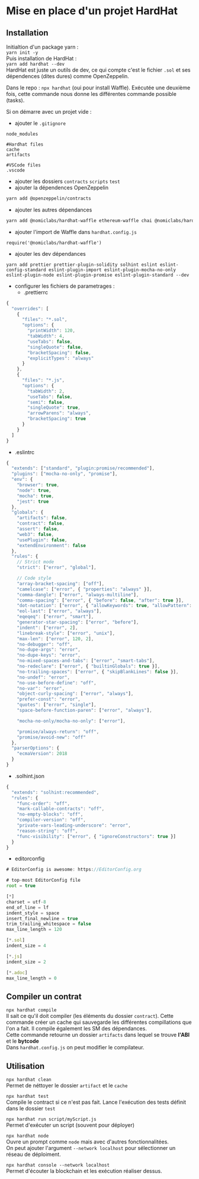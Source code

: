 # Mise en place d'un projet HardHat
## Installation
Initialtion d'un package yarn :  
`yarn init -y`  
Puis installation de HardHat :  
`yarn add hardhat --dev`  
HardHat est juste un outils de dev, ce qui compte c'est le fichier `.sol` et ses dépendences (dites dures) comme OpenZeppelin.  

Dans le repo : `npx hardhat` (oui pour install Waffle). Exécutée une deuxième fois, cette commande nous donne les différentes commande possible (tasks).

Si on démarre avec un projet vide :  
- ajouter le `.gitignore`
```
node_modules

#Hardhat files
cache
artifacts

#VSCode files
.vscode
```
- ajouter les dossiers `contracts` `scripts` `test`  
- ajouter la dépendences OpenZeppelin 
```zsh
yarn add @openzeppelin/contracts
```
- ajouter les autres dépendances
```zsh
yarn add @nomiclabs/hardhat-waffle ethereum-waffle chai @nomiclabs/hardhat-ethers ethers --dev
```
- ajouter l'import de Waffle dans `hardhat.config.js`
```
require('@nomiclabs/hardhat-waffle')
```
- ajouter les dev dépendances
```
yarn add prettier prettier-plugin-solidity solhint eslint eslint-config-standard eslint-plugin-import eslint-plugin-mocha-no-only eslint-plugin-node eslint-plugin-promise eslint-plugin-standard --dev
```
- configurer les fichiers de parametrages : 
  - .prettierrc
```js
{
  "overrides": [
    {
      "files": "*.sol",
      "options": {
        "printWidth": 120,
        "tabWidth": 4,
        "useTabs": false,
        "singleQuote": false,
        "bracketSpacing": false,
        "explicitTypes": "always"
      }
    },
    {
      "files": "*.js",
      "options": {
        "tabWidth": 2,
        "useTabs": false,
        "semi": false,
        "singleQuote": true,
        "arrowParens": "always",
        "bracketSpacing": true
      }
    }
  ]
}
```
- .eslintrc
```js
{
  "extends": ["standard", "plugin:promise/recommended"],
  "plugins": ["mocha-no-only", "promise"],
  "env": {
    "browser": true,
    "node": true,
    "mocha": true,
    "jest": true
  },
  "globals": {
    "artifacts": false,
    "contract": false,
    "assert": false,
    "web3": false,
    "usePlugin": false,
    "extendEnvironment": false
  },
  "rules": {
    // Strict mode
    "strict": ["error", "global"],

    // Code style
    "array-bracket-spacing": ["off"],
    "camelcase": ["error", { "properties": "always" }],
    "comma-dangle": ["error", "always-multiline"],
    "comma-spacing": ["error", { "before": false, "after": true }],
    "dot-notation": ["error", { "allowKeywords": true, "allowPattern": "" }],
    "eol-last": ["error", "always"],
    "eqeqeq": ["error", "smart"],
    "generator-star-spacing": ["error", "before"],
    "indent": ["error", 2],
    "linebreak-style": ["error", "unix"],
    "max-len": ["error", 120, 2],
    "no-debugger": "off",
    "no-dupe-args": "error",
    "no-dupe-keys": "error",
    "no-mixed-spaces-and-tabs": ["error", "smart-tabs"],
    "no-redeclare": ["error", { "builtinGlobals": true }],
    "no-trailing-spaces": ["error", { "skipBlankLines": false }],
    "no-undef": "error",
    "no-use-before-define": "off",
    "no-var": "error",
    "object-curly-spacing": ["error", "always"],
    "prefer-const": "error",
    "quotes": ["error", "single"],
    "space-before-function-paren": ["error", "always"],

    "mocha-no-only/mocha-no-only": ["error"],

    "promise/always-return": "off",
    "promise/avoid-new": "off"
  },
  "parserOptions": {
    "ecmaVersion": 2018
  }
}
```
- .solhint.json
```js
{
  "extends": "solhint:recommended",
  "rules": {
    "func-order": "off",
    "mark-callable-contracts": "off",
    "no-empty-blocks": "off",
    "compiler-version": "off",
    "private-vars-leading-underscore": "error",
    "reason-string": "off",
    "func-visibility": ["error", { "ignoreConstructors": true }]
  }
}
```
- editorconfig
```js
# EditorConfig is awesome: https://EditorConfig.org

# top-most EditorConfig file
root = true

[*]
charset = utf-8
end_of_line = lf
indent_style = space
insert_final_newline = true
trim_trailing_whitespace = false
max_line_length = 120

[*.sol]
indent_size = 4

[*.js]
indent_size = 2

[*.adoc]
max_line_length = 0
```

## Compiler un contrat
`npx hardhat compile`  
Il sait ce qu'il doit compiler (les éléments du dossier `contract`). Cette commande créer un cache qui sauvegarde les différentes compillations que l'on a fait. Il compile également les SM des dépendances.  
Cette commande retourne un dossier `artifacts` dans lequel se trouve **l'ABI** et le **bytcode**  
Dans `hardhat.config.js` on peut modifier le compilateur.  

## Utilisation

`npx hardhat clean`  
Permet de néttoyer le dossier `artifact` et le `cache`

`npx hardhat test`  
Compile le contract si ce n'est pas fait. Lance l'exécution des tests définit dans le dossier `test`

`npx hardhat run script/myScript.js`  
Permet d'exécuter un script (souvent pour déployer)

`npx hardhat node`  
Ouvre un prompt comme `node` mais avec d'autres fonctionnalitées.  
On peut ajouter l'argument `--network localhost` pour sélectionner un réseau de déploiment.


`npx hardhat console --network localhost`  
Permet d'écouter la blockchain et les exécution réaliser dessus. 
